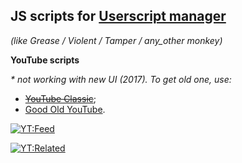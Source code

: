 ## JS scripts for [Userscript manager](https://en.wikipedia.org/wiki/Userscript_manager) 
*(like Grease / Violent / Tamper / any_other monkey)*


**YouTube scripts**

_\* not working with new UI (2017). To get old one, use:_

* ~~[YouTube Classic](https://github.com/xxzefgh/youtube-classic-extension)~~;
* [Good Old YouTube](https://addons.mozilla.org/firefox/addon/good-old-youtube).

[![YT:Feed](https://img.shields.io/static/v1?label=Install&message=1%20Click%20remove%20video%20from%20Feed&color=%237D2C2C&style=flat-square)](https://raw.githubusercontent.com/8W4H7/user_scripts/master/youtube/yt_1click_remove_video_from_feed.user.js)

[![YT:Related](https://img.shields.io/static/v1?label=Install&message=1%20Click%20remove%20video%20from%20Related&color=%237D2C2C&style=flat-square)](https://raw.githubusercontent.com/8W4H7/user_scripts/master/youtube/yt_1click_remove_video_from_related.user.js)
